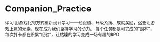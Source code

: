 # Companion_Practice
伴习
用游戏化的方式重新设计学习——经验值、升级系统、成就奖励，这些让游戏上瘾的元素，现在成为我们坚持学习的动力。
每个任务都是可完成的“副本”，每次打卡都在积累“经验”，让枯燥的学习变成一场有趣的RPG
